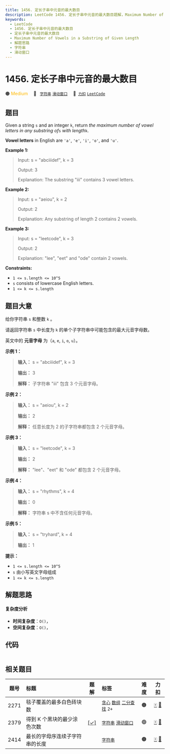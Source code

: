 ```yaml
---
title: 1456. 定长子串中元音的最大数目
description: LeetCode 1456. 定长子串中元音的最大数目题解，Maximum Number of Vowels in a Substring of Given Length，包含解题思路、复杂度分析以及完整的 JavaScript 代码实现。
keywords:
  - LeetCode
  - 1456. 定长子串中元音的最大数目
  - 定长子串中元音的最大数目
  - Maximum Number of Vowels in a Substring of Given Length
  - 解题思路
  - 字符串
  - 滑动窗口
---
```


# 1456. 定长子串中元音的最大数目

🟠 <font color=#ffb800>Medium</font>&emsp; 🔖&ensp; [`字符串`](/tag/string.md) [`滑动窗口`](/tag/sliding-window.md)&emsp; 🔗&ensp;[`力扣`](https://leetcode.cn/problems/maximum-number-of-vowels-in-a-substring-of-given-length) [`LeetCode`](https://leetcode.com/problems/maximum-number-of-vowels-in-a-substring-of-given-length)

## 题目

Given a string `s` and an integer `k`, return _the maximum number of vowel
letters in any substring of_`s` _with length_`k`.

**Vowel letters** in English are `'a'`, `'e'`, `'i'`, `'o'`, and `'u'`.



**Example 1:**

> Input: s = "abciiidef", k = 3
> 
> Output: 3
> 
> Explanation: The substring "iii" contains 3 vowel letters.

**Example 2:**

> Input: s = "aeiou", k = 2
> 
> Output: 2
> 
> Explanation: Any substring of length 2 contains 2 vowels.

**Example 3:**

> Input: s = "leetcode", k = 3
> 
> Output: 2
> 
> Explanation: "lee", "eet" and "ode" contain 2 vowels.

**Constraints:**

  * `1 <= s.length <= 10^5`
  * `s` consists of lowercase English letters.
  * `1 <= k <= s.length`


## 题目大意

给你字符串 `s` 和整数 `k` 。

请返回字符串 `s` 中长度为 `k` 的单个子字符串中可能包含的最大元音字母数。

英文中的 **元音字母** 为（`a`, `e`, `i`, `o`, `u`）。



**示例 1：**

> 
> 
> 
> 
> 
> **输入：** s = "abciiidef", k = 3
> 
> **输出：** 3
> 
> **解释：** 子字符串 "iii" 包含 3 个元音字母。
> 
> 

**示例 2：**

> 
> 
> 
> 
> 
> **输入：** s = "aeiou", k = 2
> 
> **输出：** 2
> 
> **解释：** 任意长度为 2 的子字符串都包含 2 个元音字母。
> 
> 

**示例 3：**

> 
> 
> 
> 
> 
> **输入：** s = "leetcode", k = 3
> 
> **输出：** 2
> 
> **解释：** "lee"、"eet" 和 "ode" 都包含 2 个元音字母。
> 
> 

**示例 4：**

> 
> 
> 
> 
> 
> **输入：** s = "rhythms", k = 4
> 
> **输出：** 0
> 
> **解释：** 字符串 s 中不含任何元音字母。
> 
> 

**示例 5：**

> 
> 
> 
> 
> 
> **输入：** s = "tryhard", k = 4
> 
> **输出：** 1
> 
> 



**提示：**

  * `1 <= s.length <= 10^5`
  * `s` 由小写英文字母组成
  * `1 <= k <= s.length`


## 解题思路

#### 复杂度分析

- **时间复杂度**：`O()`，
- **空间复杂度**：`O()`，

## 代码

```javascript

```

## 相关题目

<!-- prettier-ignore -->
| 题号 | 标题 | 题解 | 标签 | 难度 | 力扣 |
| :------: | :------ | :------: | :------ | :------: | :------: |
| 2271 | 毯子覆盖的最多白色砖块数 |  |  [`贪心`](/tag/greedy.md) [`数组`](/tag/array.md) [`二分查找`](/tag/binary-search.md) `2+` | 🟠 | [🀄️](https://leetcode.cn/problems/maximum-white-tiles-covered-by-a-carpet) [🔗](https://leetcode.com/problems/maximum-white-tiles-covered-by-a-carpet) |
| 2379 | 得到 K 个黑块的最少涂色次数 | [[✓]](/problem/2379.md) |  [`字符串`](/tag/string.md) [`滑动窗口`](/tag/sliding-window.md) | 🟢 | [🀄️](https://leetcode.cn/problems/minimum-recolors-to-get-k-consecutive-black-blocks) [🔗](https://leetcode.com/problems/minimum-recolors-to-get-k-consecutive-black-blocks) |
| 2414 | 最长的字母序连续子字符串的长度 |  |  [`字符串`](/tag/string.md) | 🟠 | [🀄️](https://leetcode.cn/problems/length-of-the-longest-alphabetical-continuous-substring) [🔗](https://leetcode.com/problems/length-of-the-longest-alphabetical-continuous-substring) |